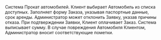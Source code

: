 Система Прокат автомобилей.
Клиент выбирает Автомобиль из списка доступных.
Заполняет форму Заказа, указывая паспортные данные, срок аренды.
Администратор может отклонить Заявку, указав причины отказа.
При подтверждении Заявки, Клиент оплачивает Заказ. Система выписывает сумму.
В случае повреждения Автомобиля Клиентом, Администратор вносит
соответствующие пометки.